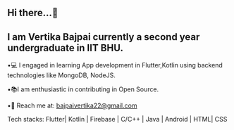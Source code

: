 ## Hi there...👋

## I am Vertika Bajpai currently a second year undergraduate in IIT BHU.

•💻 I engaged in learning  App development in Flutter,Kotlin using backend technologies like MongoDB, NodeJS.

•📚I am enthusiastic in contributing in Open Source.

•📨 Reach me at: bajpaivertika22@gmail.com

Tech stacks:
 Flutter|
Kotlin |
 Firebase |
 C/C++ |
 Java |
 Android | 
 HTML| CSS








